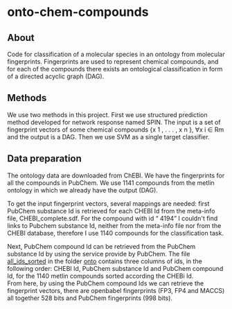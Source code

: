 onto-chem-compounds
===================

**About**
--------------------
Code for classification of a molecular species in an ontology from molecular fingerprints.  Fingerprints are used to represent chemical compounds, and for each of the compounds there exists an ontological classification in form of a directed acyclic graph (DAG). 

**Methods**
----------------------
We use two methods in this project. First we use structured prediction method developed for network response named SPIN. The input is a set of fingerprint vectors of some chemical compounds {x 1 , . . . , x n }, ∀x i ∈ Rm  and the output is a DAG.  Then we use SVM as a single target classifier. 

**Data preparation**
------------------------
The ontology data are downloaded from ChEBI. We have the fingerprints for all the compounds in PubChem. We use 1141 compounds from the metlin ontology in which we already have the output (DAG). 

To get the input fingerprint vectors, several mappings are needed: first PubChem substance Id is retrieved for each CHEBI Id from the meta-info file, CHEBI_complete.sdf.  For the compound with id “ 4194” I couldn't find links to Pubchem substance Id, neither from the meta-info file nor from the CHEBI database, therefore I use 1140 compounds for the classification task. 

Next, PubChem compound Id can be retrieved from the PubChem substance Id by using the service provide by PubChem. The file  [all_ids_sorted](onto/all_ids_sorted)  in the folder [onto](onto) contains three columns of ids, in the following order: CHEBI Id, PubChem  substance Id and PubChem compound Id,  for the 1140 metlin compounds sorted according the CHEBi Id.  
From here, by using the PubChem compound Ids we can retrieve the fingerprint vectors, there are openbabel 
fingerprints (FP3, FP4 and MACCS) all together 528 bits and PubChem fingerprints (998 bits). 

